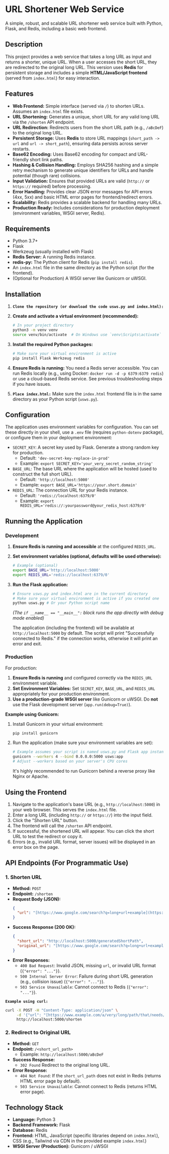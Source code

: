 # URL Shortener Web Service 

A simple, robust, and scalable URL shortener web service built with Python, Flask, and Redis, including a basic web frontend.

## Description

This project provides a web service that takes a long URL as input and returns a shorter, unique URL. When a user accesses the short URL, they are redirected to the original long URL. This version uses **Redis** for persistent storage and includes a simple **HTML/JavaScript frontend** (served from `index.html`) for easy interaction.

## Features

* **Web Frontend:** Simple interface (served via `/`) to shorten URLs. Assumes an `index.html` file exists.
* **URL Shortening:** Generates a unique, short URL for any valid long URL via the `/shorten` API endpoint.
* **URL Redirection:** Redirects users from the short URL path (e.g., `/aBcDeF`) to the original long URL.
* **Persistent Storage:** Uses **Redis** to store URL mappings (`short_path -> url` and `url -> short_path`), ensuring data persists across server restarts.
* **Base62 Encoding:** Uses Base62 encoding for compact and URL-friendly short link paths.
* **Hashing & Collision Handling:** Employs SHA256 hashing and a simple retry mechanism to generate unique identifiers for URLs and handle potential (though rare) collisions.
* **Input Validation:** Ensures that provided URLs are valid (`http://` or `https://` required) before processing.
* **Error Handling:** Provides clear JSON error messages for API errors (4xx, 5xx) and basic HTML error pages for frontend/redirect errors.
* **Scalability:** Redis provides a scalable backend for handling many URLs.
* **Production Ready:** Includes considerations for production deployment (environment variables, WSGI server, Redis).

## Requirements

* Python 3.7+
* Flask
* Werkzeug (usually installed with Flask)
* **Redis Server:** A running Redis instance.
* **redis-py:** The Python client for Redis (`pip install redis`).
* An `index.html` file in the same directory as the Python script (for the frontend).
* (Optional for Production) A WSGI server like Gunicorn or uWSGI.

## Installation

1.  **`Clone the repository (or download the code usws.py and index.html):`**

2.  **Create and activate a virtual environment (recommended):**
    ```bash
    # In your project directory
    python3 -m venv venv
    source venv/bin/activate  # On Windows use `venv\Scripts\activate`
    ```

3.  **Install the required Python packages:**
    ```bash
    # Make sure your virtual environment is active
    pip install Flask Werkzeug redis
    ```

4.  **Ensure Redis is running:** You need a Redis server accessible. You can run Redis locally (e.g., using Docker: `docker run -d -p 6379:6379 redis`) or use a cloud-based Redis service. See previous troubleshooting steps if you have issues.

5.  **`Place index.html:`** Make sure the `index.html` frontend file is in the same directory as your Python script (`usws.py`).

## Configuration

The application uses environment variables for configuration. You can set these directly in your shell, use a `.env` file (requires `python-dotenv` package), or configure them in your deployment environment:

* `SECRET_KEY`: A secret key used by Flask. Generate a strong random key for production.
    * Default: `'dev-secret-key-replace-in-prod'`
    * Example: `export SECRET_KEY='your_very_secret_random_string'`
* `BASE_URL`: The base URL where the application will be hosted (used to construct the full short URL).
    * Default: `'http://localhost:5000'`
    * Example: `export BASE_URL='https://your.short.domain'`
* `REDIS_URL`: The connection URL for your Redis instance.
    * Default: `'redis://localhost:6379/0'`
    * Example: `export REDIS_URL='redis://:yourpassword@your_redis_host:6379/0'`

## Running the Application

### Development

1.  **Ensure Redis is running and accessible** at the configured `REDIS_URL`.
2.  **Set environment variables (optional, defaults will be used otherwise):**
    ```bash
    # Example (optional)
    export BASE_URL='http://localhost:5000'
    export REDIS_URL='redis://localhost:6379/0'
    ```
3.  **Run the Flask application:**
    ```bash
    # Ensure usws.py and index.html are in the current directory
    # Make sure your virtual environment is active if you created one
    python usws.py # Or your Python script name
    ```
    *(The `if __name__ == "__main__":` block runs the app directly with debug mode enabled)*

    The application (including the frontend) will be available at `http://localhost:5000` by default. The script will print "Successfully connected to Redis." if the connection works, otherwise it will print an error and exit.

### Production

For production:

1.  **Ensure Redis is running** and configured correctly via the `REDIS_URL` environment variable.
2.  **Set Environment Variables:** Set `SECRET_KEY`, `BASE_URL`, and `REDIS_URL` appropriately for your production environment.
3.  **Use a production-grade WSGI server** like Gunicorn or uWSGI. Do **not** use the Flask development server (`app.run(debug=True)`).

**Example using Gunicorn:**

1.  Install Gunicorn in your virtual environment:
    ```bash
    pip install gunicorn
    ```
2.  Run the application (make sure your environment variables are set):
    ```bash
    # Example assumes your script is named usws.py and Flask app instance is 'app'
    gunicorn --workers 4 --bind 0.0.0.0:5000 usws:app
    # Adjust --workers based on your server's CPU cores
    ```
    It's highly recommended to run Gunicorn behind a reverse proxy like Nginx or Apache.

## Using the Frontend

1.  Navigate to the application's base URL (e.g., `http://localhost:5000`) in your web browser. This serves the `index.html` file.
2.  Enter a long URL (including `http://` or `https://`) into the input field.
3.  Click the "Shorten URL" button.
4.  The frontend will call the `/shorten` API endpoint.
5.  If successful, the shortened URL will appear. You can click the short URL to test the redirect or copy it.
6.  Errors (e.g., invalid URL format, server issues) will be displayed in an error box on the page.

## API Endpoints (For Programmatic Use)

### 1. Shorten URL

* **Method:** `POST`
* **Endpoint:** `/shorten`
* **Request Body (JSON):**
    ```json
    {
      "url": "[https://www.google.com/search?q=long+url+example](https://www.google.com/search?q=long+url+example)"
    }
    ```
* **Success Response (200 OK):**
    ```json
    {
      "short_url": "http://localhost:5000/generatedShortPath",
      "original_url": "[https://www.google.com/search?q=long+url+example](https://www.google.com/search?q=long+url+example)"
    }
    ```
* **Error Responses:**
    * `400 Bad Request`: Invalid JSON, missing `url`, or invalid URL format (`{"error": "..."}`).
    * `500 Internal Server Error`: Failure during short URL generation (e.g., collision issue) (`{"error": "..."}`).
    * `503 Service Unavailable`: Cannot connect to Redis (`{"error": "..."}`).

**`Example using curl:`**

```bash
curl -X POST -H "Content-Type: application/json" \
     -d '{"url": "[https://www.example.com/a/very/long/path/that/needs/shortening](https://www.example.com/a/very/long/path/that/needs/shortening)"}' \
     http://localhost:5000/shorten
```

### 2. Redirect to Original URL

* **Method:** `GET`
* **Endpoint:** `/<short_url_path>`
    * Example: `http://localhost:5000/aBcDeF`
* **Success Response:**
    * `302 Found` Redirect to the original long URL.
* **Error Response:**
    * `404 Not Found`: If the `short_url_path` does not exist in Redis (returns HTML error page by default).
    * `503 Service Unavailable`: Cannot connect to Redis (returns HTML error page).

## Technology Stack

* **Language:** Python 3
* **Backend Framework:** Flask
* **Database:** Redis
* **Frontend:** HTML, JavaScript (specific libraries depend on `index.html`), CSS (e.g., Tailwind via CDN in the provided example `index.html`)
* **WSGI Server (Production):** Gunicorn / uWSGI
